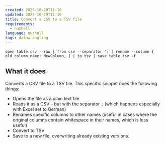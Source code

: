 ```yaml
---
created: 2025-10-29T11:10
updated: 2025-10-29T11:10
title: Convert a CSV to a TSV file
requirements:
  - nushell
language: nushell
tags: datawrangling
---
```


```nushell
open table.csv --raw | from csv --separator ';'| rename --column { old_column_name: NewColumn, } | to tsv | save table.tsv -f
```

## What it does

Converts a CSV file to a TSV file. This specific snippet does the following things:
- Opens the file as a plain text file
- Reads it as a CSV – but with the separator `;` (which happens especially with Excel set to German)
- Renames specific columns to other names (useful in cases where the original columns contain whitespace in their names, which is less useful)
- Convert to TSV
- Save to a new file, overwriting already existing versions.